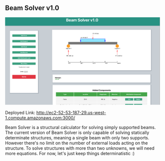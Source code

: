 ## Beam Solver v1.0

![alt text](./main.png)

Deployed Link: http://ec2-52-53-187-29.us-west-1.compute.amazonaws.com:3000/

Beam Solver is a structural calculator for solving simply supported beams. The current version of Beam Solver is only capable of solving statically determinate structures, meaning a single beam with only two supports. However there's no limit on the number of external loads acting on the structure. To solve structures with more than two unknowns, we will need more equations. For now, let's just keep things determinatistic :)
